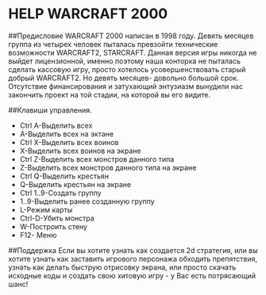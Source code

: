# HELP WARCRAFT 2000

##Предисловие
WARCRAFT 2000 написан в 1998 году. Девять месяцев группа из четырех человек пыталась превзойти технические возможности WARCRAFT2, STARCRAFT. Данная версия игры никогда не выйдет лицензионной, именно поэтому наша конторка не пыталась сделать кассовую игру, просто хотелось усовершенствовать старый добрый WARCRAFT2. Но девять месяцев- довольно большой срок. Отсутствие финансирования и затухающий энтузиазм вынудили нас закончить прoект на той стадии, на которой вы его видите.

##Клавиши управления.
  * Ctrl A-Выделить всех
  * A-Выделить всех на эктане
  * Ctrl X-Выделить всех воинов
  * X-Выделить всех воинов на экране
  * Ctrl Z-Выделить всех монстров данного типа
  * Z-Выделить всех монстров данного типа на экране
  * Ctrl Q-Выделить крестьян
  * Q-Выделить крестьян на экране
  * Ctrl 1..9-Создать группу
  * 1..9-Выделить ранее созданную группу
  * L-Режим карты
  * Ctrl-D-Убить монстра
  * W-Построить стену
  * F12- Меню

##Поддержка
Если вы хотите узнать как создается 2d стратегия, или вы хотите узнать как заставить игрового персонажа обходить препятствия, узнать как делать быструю отрисовку экрана, или просто скачать исходные коды и создать свою хитовую игру - у Вас есть потрясающий шанс!
